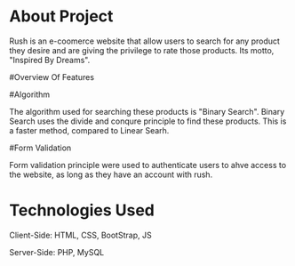 # About Project

Rush is an e-coomerce website that allow users to search for any product they desire and are giving the privilege to rate those products. Its motto,
"Inspired By Dreams".

#Overview Of Features

#Algorithm

The algorithm used for searching these products is "Binary Search". Binary Search uses the divide and conqure principle to find these products. This is a
faster method, compared to Linear Searh.

#Form Validation

Form validation principle were used to authenticate users to ahve access to the website, as long as they have an account with rush.

# Technologies Used

Client-Side: HTML, CSS, BootStrap, JS

Server-Side: PHP, MySQL
